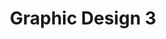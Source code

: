 ---
#preview
title: Graphic Design 3
image: /img/Portfolio-graphicDesign/9.png
category: Graphic Design
category_slug: graphic-design
#portfolio image size for masonry layout: horizontal, vertical, square
masonrySize: horizontal

#full details
description:
    title: Description
    content: "
      <p>Perferendis modi tempora, minus facere! Animi ipsam explicabo beatae soluta qui repellat minus perspiciatis placeat doloribus praesentium laborum debitis error sed ex nisi, ipsum ad obcaecati assumenda ut recusandae. Vero, voluptate, magni unde accusantium vel ducimus expedita!</p>
    "
    button:
      label: Read More
      link: https://www.behance.net/gallery/83236527/VIE

details:
  title: Info Project
  items:
    - label: Order Date
      value: 24.01.2024

    - label: Final Date
      value: 12.02.2024

    - label: Status
      value: Completed

    - label: Client
      value: Envato Market

    - label: Location
      value: Ukraine, Lviv

gallery:
  title: Result
  items:
  - image: /img/works/thumbnail/1.jpg
    masonrySize: horizontal
    alt: image

  - image: /img/works/thumbnail/2.jpg
    masonrySize: vertical
    alt: image

  - image: /img/works/thumbnail/3.jpg
    masonrySize: horizontal
    alt: image
---